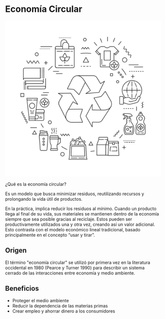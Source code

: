 # Economía Circular

![Circular](img/ecoCir.jpg)

¿Qué es la economía circular?

Es un modelo que busca minimizar residuos, reutilizando recursos y prolongando la vida útil de productos.

En la práctica, implica reducir los residuos al mínimo. Cuando un producto llega al final de su vida, sus materiales se mantienen dentro de la economía siempre que sea posible gracias al reciclaje. Estos pueden ser productivamente utilizados una y otra vez, creando así un valor adicional. Esto contrasta con el modelo económico lineal tradicional, basado principalmente en el concepto “usar y tirar”.

## Origen
El término "economía circular" se utilizó por primera vez en la literatura occidental en 1980 (Pearce y Turner 1990) para describir un sistema cerrado de las interacciones entre economía y medio ambiente.

## Beneficios
- Proteger el medio ambiente
- Reducir la dependencia de las materias primas
- Crear empleo y ahorrar dinero a los consumidores
